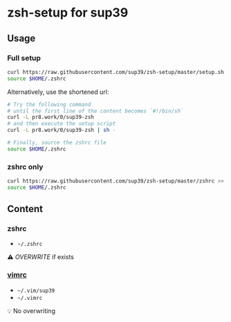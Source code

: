 # zsh-setup for sup39
## Usage
### Full setup
```zsh
curl https://raw.githubusercontent.com/sup39/zsh-setup/master/setup.sh | sh -
source $HOME/.zshrc
```
Alternatively, use the shortened url:
```zsh
# Try the following command
# until the first line of the content becomes `#!/bin/sh`
curl -L pr8.work/0/sup39-zsh
# and then execute the setup script
curl -L pr8.work/0/sup39-zsh | sh -

# Finally, source the zshrc file
source $HOME/.zshrc
```

### zshrc only
```zsh
curl https://raw.githubusercontent.com/sup39/zsh-setup/master/zshrc >> $HOME/.zshrc
source $HOME/.zshrc
```

## Content
### zshrc
- `~/.zshrc`

:warning: *OVERWRITE* if exists

### [vimrc](https://github.com/sup39/vimrc)
- `~/.vim/sup39`
- `~/.vimrc`

:bulb: No overwriting
